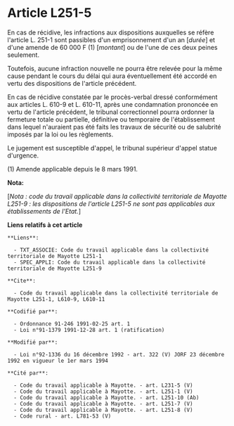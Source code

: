 # Article L251-5

En cas de récidive, les infractions aux dispositions auxquelles se réfère l'article L. 251-1 sont passibles d'un
emprisonnement d'un an [*durée*] et d'une amende de 60 000 F (1) [*montant*] ou de l'une de ces deux peines seulement.

Toutefois, aucune infraction nouvelle ne pourra être relevée pour la même cause pendant le cours du délai qui aura
éventuellement été accordé en vertu des dispositions de l'article précédent.

En cas de récidive constatée par le procès-verbal dressé conformément aux articles L. 610-9 et L. 610-11, après une
condamnation prononcée en vertu de l'article précédent, le tribunal correctionnel pourra ordonner la fermeture totale ou
partielle, définitive ou temporaire de l'établissement dans lequel n'auraient pas été faits les travaux de sécurité ou de
salubrité imposés par la loi ou les règlements.

Le jugement est susceptible d'appel, le tribunal supérieur d'appel statue d'urgence.

(1) Amende applicable depuis le 8 mars 1991.

**Nota:**

[*Nota : code du travail applicable dans la collectivité territoriale de Mayotte L251-9 : les dispositions de l'article
L251-5 ne sont pas applicables aux établissements de l'Etat.*]

**Liens relatifs à cet article**

	**Liens**:

	  - TXT_ASSOCIE: Code du travail applicable dans la collectivité territoriale de Mayotte L251-1
	  - SPEC_APPLI: Code du travail applicable dans la collectivité territoriale de Mayotte L251-9

	**Cite**:

	  - Code du travail applicable dans la collectivité territoriale de Mayotte L251-1, L610-9, L610-11

	**Codifié par**:

	  - Ordonnance 91-246 1991-02-25 art. 1
	  - Loi n°91-1379 1991-12-28 art. 1 (ratification)

	**Modifié par**:

	  - Loi n°92-1336 du 16 décembre 1992 - art. 322 (V) JORF 23 décembre 1992 en vigueur le 1er mars 1994

	**Cité par**:

	  - Code du travail applicable à Mayotte. - art. L231-5 (V)
	  - Code du travail applicable à Mayotte. - art. L251-1 (V)
	  - Code du travail applicable à Mayotte. - art. L251-10 (Ab)
	  - Code du travail applicable à Mayotte. - art. L251-7 (V)
	  - Code du travail applicable à Mayotte. - art. L251-8 (V)
	  - Code rural - art. L781-53 (V)
